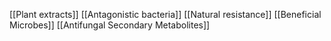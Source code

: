 [[Plant extracts]]
[[Antagonistic bacteria]]
[[Natural resistance]]
[[Beneficial Microbes]]
[[Antifungal Secondary Metabolites]]

